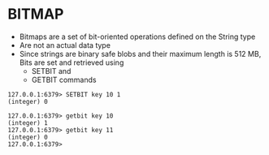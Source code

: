 # BITMAP

- Bitmaps are a set of bit-oriented operations defined on the String type 
- Are not an actual data type
- Since strings are binary safe blobs and their maximum length is 512 MB, Bits are set and retrieved using 
   - SETBIT and 
   - GETBIT commands
   
   
 ```
 127.0.0.1:6379> SETBIT key 10 1
(integer) 0
 
127.0.0.1:6379> getbit key 10
(integer) 1
127.0.0.1:6379> getbit key 11
(integer) 0
127.0.0.1:6379> 
```
